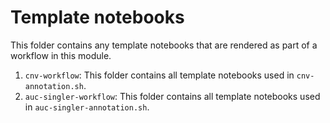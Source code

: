 # Template notebooks

This folder contains any template notebooks that are rendered as part of a workflow in this module.

1. `cnv-workflow`: This folder contains all template notebooks used in `cnv-annotation.sh`.
2. `auc-singler-workflow`: This folder contains all template notebooks used in `auc-singler-annotation.sh`.
